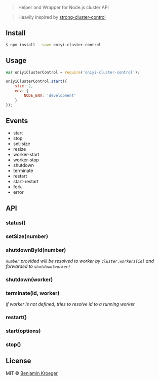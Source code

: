 > Helper and Wrapper for Node.js cluster API

> Heavily inspired by [strong-cluster-control](https://github.com/strongloop/strong-cluster-control)

## Install

```sh
$ npm install --save oniyi-cluster-control
```


## Usage

```js
var oniyiClusterControl = require('oniyi-cluster-control');

oniyiClusterControl.start({
	size: 2,
	env: {
		NODE_ENV: 'development'
	}
});

```

## Events

- start
- stop
- set-size
- resize
- worker-start
- worker-stop
- shutdown
- terminate
- restart
- start-restart
- fork
- error

## API

### status()

### setSize(number)

### shutdownById(number)
*`number` provided will be resolved to worker by `cluster.workers[id]` and forwarded to `shutdown(worker)`* 

### shutdown(worker)

### terminate(id, worker)
*if worker is not defined, tries to resolve id to a running worker*

### restart()

### start(options)

### stop()


## License

MIT © [Benjamin Kroeger]()
